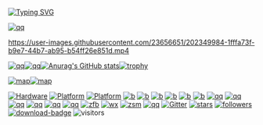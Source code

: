 [![Typing SVG](https://readme-typing-svg.herokuapp.com?font=Fira+Code&pause=1000&width=900&height=70&lines=Welcome+%F0%9F%9B%B8+to+Alienware+%F0%9F%91%BD+Hackintosh+%F0%9F%8D%8E+%E5%A4%96%E6%98%9F%E4%BA%BA+%F0%9F%92%BB+%E9%BB%91%E8%8B%B9%E6%9E%9C+%F0%9F%96%A5+by+RockJesus.cn)](https://rockjesus.cn)

[![qq](https://img.shields.io/badge/Blog-RockJesus-silver.svg?logo=Blogger)](https://rockjesus.cn)

https://user-images.githubusercontent.com/23656651/202349984-1fffa73f-b9e7-44b7-ab95-b54ff26e851d.mp4

[![qq](https://gcore.jsdelivr.net/gh/rockjesus/rockjesus/img/foot.gif)](https://rockjesus.cn)[![qq](https://gcore.jsdelivr.net/gh/rockjesus/rockjesus/img/17r4.gif)](https://rockjesus.cn)[![Anurag's GitHub stats](https://github-readme-stats.vercel.app/api?username=RockJesus&count_private=true&include_all_commits=true&show_icons=true&theme=nightowl&bg_color=30,e96443,904e95&title_color=fff&text_color=fff)](https://rockjesus.cn)[![trophy](https://github-profile-trophy.vercel.app/?username=rockjesus&theme=nord)](https://rockjesus.cn)

[![map](http://rf.revolvermaps.com/w/3/s/a/8/0/2/ffffff/010020/aa0000/04a1ptxjy5e.png)](https://rockjesus.cn/)[![map](http://rf.revolvermaps.com/h/m/a/0/ff0000/256/40/04a1ptxjy5e.png)](https://rockjesus.cn/)

[![Hardware](https://img.shields.io/badge/Hardware-Alienware-silver.svg?logo=Hackaday)](https://alienware.com) [![Platform](https://img.shields.io/badge/platform-MacOS10/12-red.svg?logo=apple)](https://developer.apple.com/macos) [![Platform](https://img.shields.io/badge/platform-Windows11-blue.svg?logo=windows)](https://www.microsoft.com/en-us/windows/)
[![b](https://img.shields.io/badge/Bootloader-Opencore-silver.svg?logo=OpenCollective)](https://github.com/acidanthera/OpenCorePkg)
[![b](https://img.shields.io/badge/Bootloader-Clover-green.svg?logo=4chan)](https://github.com/CloverHackyColor/CloverBootloader)
[![b](https://img.shields.io/badge/Credits-Acidanthera-purple.svg?logo=Academia)](https://github.com/acidanthera)
[![b](https://img.shields.io/badge/Credits-TonymacX86-green.svg?logo=Tesla)](https://tonymacx86.com)
[![b](https://img.shields.io/badge/Credits-PCbeta-red.svg?logo=PyCharm)](https://bbs.pcbeta.com)
[![b](https://img.shields.io/badge/Credits-黑果小兵-yellow.svg?logo=Babel)](https://blog.daliansky.net/)
[![qq](https://img.shields.io/badge/外星人黑苹果-个人博客Blog-silver.svg?logo=Blogger)](https://rockjesus.cn)
[![qq](https://img.shields.io/badge/外星人黑苹果-QQ群-purple.svg?logo=TencentQQ)](https://gcore.jsdelivr.net/gh/rockjesus/rockjesus/img/qq.png)
[![qq](https://img.shields.io/badge/外星人黑苹果-微信公众号-silver.svg?logo=WeChat)](https://gcore.jsdelivr.net/gh/rockjesus/rockjesus/img/gzh.jpg)
[![qq](https://img.shields.io/badge/social-tiktok-blue.svg?logo=tiktok)](https://gcore.jsdelivr.net/gh/rockjesus/rockjesus/img/dou.png)
[![qq](https://img.shields.io/badge/social-微信视频号-green.svg?logo=AirPlayVideo)](https://gcore.jsdelivr.net/gh/rockjesus/rockjesus/img/sph.jpg)
[![qq](https://img.shields.io/badge/social-电影公众号-red.svg?logo=Aparat)](https://gcore.jsdelivr.net/gh/rockjesus/rockjesus/img/dy.jpg)
 [![zfb](https://img.shields.io/badge/打赏-支付宝-blue.svg?logo=alipay)](https://gcore.jsdelivr.net/gh/rockjesus/rockjesus/img/zfb.png)
 [![wx](https://img.shields.io/badge/打赏-微信-green.svg?logo=wechat)](https://gcore.jsdelivr.net/gh/rockjesus/rockjesus/img/wx.png)
 [![zsm](https://img.shields.io/badge/打赏-赞赏码-yellow.svg?logo=wechat)](https://gcore.jsdelivr.net/gh/rockjesus/rockjesus/img/zsm.png)
 [![qq](https://img.shields.io/badge/黑苹果-远程安装-purple.svg?logo=Atom)](https://gcore.jsdelivr.net/gh/rockjesus/rockjesus/img/az.jpg)
 [![Gitter](https://img.shields.io/badge/Chatroom-Gitter-9cf.svg?logo=gitter)](https://gitter.im/Alienware-hackintosh/community)
[![stars](https://img.shields.io/github/stars/rockjesus.svg?logo=ApacheSpark)](https://github.com/RockJesus)
[![followers](https://img.shields.io/github/followers/RockJesus.svg?logo=SouthwestAirlines&color=purple)](https://github.com/RockJesus)
 [![download-badge](https://img.shields.io/github/downloads/RockJesus/Alienware-Opencore-Theme/total.svg?logo=DocuSign "Download status")](https://github.com/RockJesus/Alienware-Hackintosh "Download status")
 ![visitors](https://visitor-badge.glitch.me/badge?page_id=rockjesus.visitor-badge&left_color=green&right_color=red)
